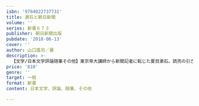 ```yaml
---
isbn: '9784022737731'
title: 漱石と朝日新聞
volume: ''
series: 新書６７３
publisher: 朝日新聞出版
pubdate: '2018-06-13'
cover: ''
author: 山口謠司／著
description: >-
  【文学/日本文学評論随筆その他】東京帝大講師から新聞記者に転じた夏目漱石。読売の引き抜き合戦で朝日が勝ったのは給料の額だった。40歳、筆一本で立った漱石の言文一致体の近代小説と、正岡子規、上田万年、池辺三山ら漱石を支えた人々、大衆社会の形成とともに成長した朝日新聞のメディアビジネスをビビッドに描く。
price: '810'
genre: ''
target: 一般
format: 新書
content: 日本文学、評論、随筆、その他

---
```


